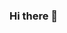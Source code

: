 ### Hi there 👋

<!--
**bugsfreeweb/bugsfreeweb** is a ✨ _special_ ✨ repository because its `README.md` (this file) appears on your GitHub profile.
![Profile View Counter](https://komarev.com/ghpvc/?username=bugsfreeweb)

![Your Repository's Stats](https://github-readme-stats.vercel.app/api?username=bugsfreeweb&show_icons=true)

Here are some ideas to get you started:

- 🔭 I’m currently working on ...
- 🌱 I’m currently learning ...
- 👯 I’m looking to collaborate on ...
- 🤔 I’m looking for help with ...
- 💬 Ask me about ...
- 📫 How to reach me: ...
- 😄 Pronouns: ...
- ⚡ Fun fact: ...
-->
